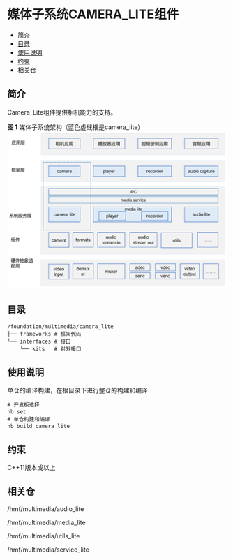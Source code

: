 # 媒体子系统CAMERA\_LITE组件<a name="ZH-CN_TOPIC_0000001126988397"></a>

-   [简介](#section11660541593)
-   [目录](#section56984451495)
-   [使用说明](#section1648194512427)
-   [约束](#section161941989596)
-   [相关仓](#section105062051111614)

## 简介<a name="section11660541593"></a>

Camera\_Lite组件提供相机能力的支持。

**图 1**  媒体子系统架构（蓝色虚线框是camera\_lite）<a name="fig4655174610594"></a>  
![](figures/媒体子系统架构（蓝色虚线框是camera_lite）.png "媒体子系统架构（蓝色虚线框是camera_lite）")

## 目录<a name="section56984451495"></a>

```
/foundation/multimedia/camera_lite
├── frameworks # 框架代码 
└── interfaces # 接口
    └── kits   # 对外接口
```

## 使用说明<a name="section1648194512427"></a>

单仓的编译构建，在根目录下进行整仓的构建和编译

```
# 开发板选择
hb set  
# 单仓构建和编译
hb build camera_lite 
```

## 约束<a name="section161941989596"></a>

C++11版本或以上

## 相关仓<a name="section105062051111614"></a>

/hmf/multimedia/audio\_lite

/hmf/multimedia/media\_lite

/hmf/multimedia/utils\_lite

/hmf/multimedia/service\_lite

